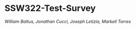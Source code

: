 # SSW322-Test-Survey
*William Baltus, Jonathan Cucci, Joseph Letizia, Markell Torres*
 
  
 
   
 
 
 
 
